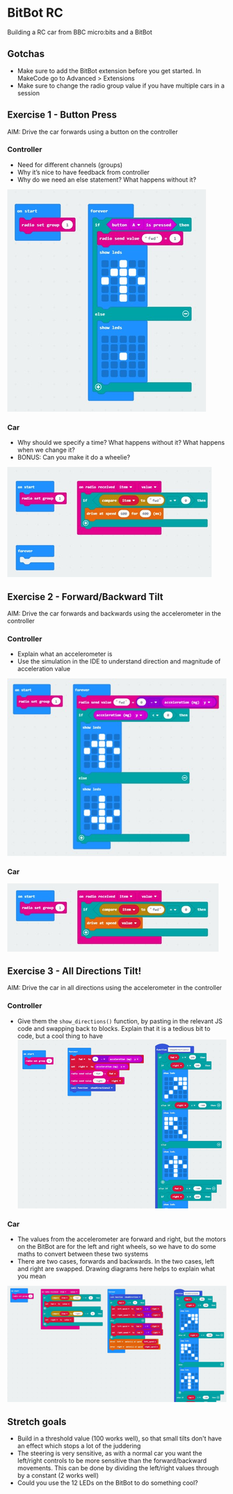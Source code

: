 # BitBot RC
Building a RC car from BBC micro:bits and a BitBot

## Gotchas

- Make sure to add the BitBot extension before you get started. In MakeCode go to Advanced > Extensions
- Make sure to change the radio group value if you have multiple cars in a session

## Exercise 1 - Button Press

AIM: Drive the car forwards using a button on the controller

### Controller

- Need for different channels (groups)
- Why it’s nice to have feedback from controller
- Why do we need an else statement? What happens without it?

![Exercise 1 - Controller](/1_controller.jpg)

### Car

- Why should we specify a time? What happens without it? What happens when we change it?
- BONUS: Can you make it do a wheelie?

![Exercise 1 - Car](/1_car.jpg)

## Exercise 2 - Forward/Backward Tilt

AIM: Drive the car forwards and backwards using the accelerometer in the controller

### Controller

- Explain what an accelerometer is 
- Use the simulation in the IDE to understand direction and magnitude of acceleration value

![Exercise 2 - Controller](/2_controller.jpg)

### Car

![Exercise 2 - Car](/2_car.jpg)

## Exercise 3 - All Directions Tilt!

AIM: Drive the car in all directions using the accelerometer in the controller

### Controller

- Give them the `show_directions()` function, by pasting in the relevant JS code and swapping back to blocks. Explain that it is a tedious bit to code, but a cool thing to have
![Exercise 3 - Controller](/3_controller.jpg)

### Car

- The values from the accelerometer are forward and right, but the motors on the BitBot are for the left and right wheels, so we have to do some maths to convert between these two systems
- There are two cases, forwards and backwards. In the two cases, left and right are swapped. Drawing diagrams here helps to explain what you mean


![Exercise 3 - Car](/3_car.jpg)

## Stretch goals

- Build in a threshold value (100 works well), so that small tilts don't have an effect which stops a lot of the juddering
- The steering is very sensitive, as with a normal car you want the left/right controls to be more sensitive than the forward/backward movements. This can be done by dividing the left/right values through by a constant (2 works well)
- Could you use the 12 LEDs on the BitBot to do something cool? 
